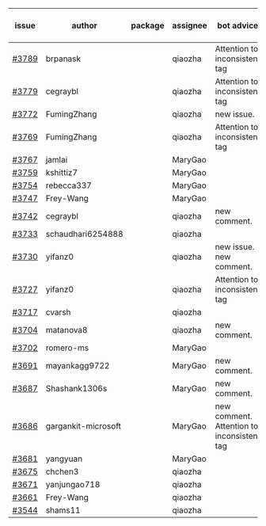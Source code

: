 | issue | author | package | assignee | bot advice | created date of issue | target release date | date from target |
| ------ | ------ | ------ | ------ | ------ | ------ | ------ | :-----: |
| [#3789](https://github.com/Azure/sdk-release-request/issues/3789) | brpanask |  | qiaozha | Attention to inconsistent tag | 02-14 | 03-24 |  |
| [#3779](https://github.com/Azure/sdk-release-request/issues/3779) | cegraybl |  | qiaozha | Attention to inconsistent tag | 02-13 | 03-24 |  |
| [#3772](https://github.com/Azure/sdk-release-request/issues/3772) | FumingZhang |  | qiaozha | new issue. | 02-13 | 03-24 |  |
| [#3769](https://github.com/Azure/sdk-release-request/issues/3769) | FumingZhang |  | qiaozha | Attention to inconsistent tag | 02-13 | 03-24 |  |
| [#3767](https://github.com/Azure/sdk-release-request/issues/3767) | jamlai |  | MaryGao |  | 02-10 | 03-24 |  |
| [#3759](https://github.com/Azure/sdk-release-request/issues/3759) | kshittiz7 |  | MaryGao |  | 02-09 | 02-24 |  |
| [#3754](https://github.com/Azure/sdk-release-request/issues/3754) | rebecca337 |  | MaryGao |  | 02-09 | 02-24 |  |
| [#3747](https://github.com/Azure/sdk-release-request/issues/3747) | Frey-Wang |  | MaryGao |  | 02-08 | 02-24 |  |
| [#3742](https://github.com/Azure/sdk-release-request/issues/3742) | cegraybl |  | qiaozha | new comment. | 02-02 | 02-24 |  |
| [#3733](https://github.com/Azure/sdk-release-request/issues/3733) | schaudhari6254888 |  | qiaozha |  | 02-01 | 02-24 |  |
| [#3730](https://github.com/Azure/sdk-release-request/issues/3730) | yifanz0 |  | qiaozha | new issue. new comment. | 02-01 | 03-07 |  |
| [#3727](https://github.com/Azure/sdk-release-request/issues/3727) | yifanz0 |  | qiaozha | Attention to inconsistent tag | 02-01 | 02-24 |  |
| [#3717](https://github.com/Azure/sdk-release-request/issues/3717) | cvarsh |  | qiaozha |  | 02-01 | 02-24 |  |
| [#3704](https://github.com/Azure/sdk-release-request/issues/3704) | matanova8 |  | qiaozha | new comment. | 01-29 | 02-24 |  |
| [#3702](https://github.com/Azure/sdk-release-request/issues/3702) | romero-ms |  | MaryGao |  | 01-24 | 02-24 |  |
| [#3691](https://github.com/Azure/sdk-release-request/issues/3691) | mayankagg9722 |  | MaryGao | new comment. | 01-24 | 02-24 |  |
| [#3687](https://github.com/Azure/sdk-release-request/issues/3687) | Shashank1306s |  | MaryGao | new comment. | 01-24 | 02-24 |  |
| [#3686](https://github.com/Azure/sdk-release-request/issues/3686) | gargankit-microsoft |  | MaryGao | new comment. Attention to inconsistent tag | 01-23 | 02-24 |  |
| [#3681](https://github.com/Azure/sdk-release-request/issues/3681) | yangyuan |  | MaryGao |  | 01-22 | 02-24 |  |
| [#3675](https://github.com/Azure/sdk-release-request/issues/3675) | chchen3 |  | qiaozha |  | 01-19 | 02-24 |  |
| [#3671](https://github.com/Azure/sdk-release-request/issues/3671) | yanjungao718 |  | qiaozha |  | 01-18 | 02-24 |  |
| [#3661](https://github.com/Azure/sdk-release-request/issues/3661) | Frey-Wang |  | qiaozha |  | 01-16 | 02-24 |  |
| [#3544](https://github.com/Azure/sdk-release-request/issues/3544) | shams11 |  | qiaozha |  | 12-07 | 12-23 |  |

